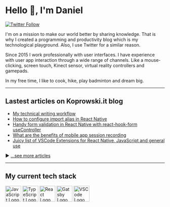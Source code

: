 # Hello 👋, I'm Daniel

[![Twitter Follow](https://img.shields.io/twitter/follow/Koprowski_it?style=for-the-badge&logo=TWITTER&logoColor=FFFFFF&labelColor=00aced&logoWidth=20&color=lightgray)](https://twitter.com/Koprowski_it)


I'm on a mission to make our world better by sharing knowledge. That is why I created a programming and productivity blog which is my technological playground. Also, I use Twitter for a similar reason.

Since 2015 I work professionally with user interfaces. I have experience with user app interaction through a wide range of channels. Like a mouse-clicking, screen touch, Kinect sensor, virtual reality controllers and gamepads. 

In my free time, I like to cook, hike, play badminton and dream big.

---

## Lastest articles on Koprowski.it blog

<!-- BLOG-POST-LIST:START -->
- [My technical writing workflow](https://koprowski.it/technical-writing-workflow/)
- [How to configure import alias in React Native](https://koprowski.it/import-alias-in-react-native-and-vscode/)
- [Handy form validation in React Native with react-hook-form useController](https://koprowski.it/react-native-form-validation-with-react-hook-form-usecontroller/)
- [What are the benefits of mobile app session recording](https://koprowski.it/2020/mobile-app-session-recording-with-smartlook/)
- [Juicy list of VSCode Extensions for React Native, JavaScript and general use](https://koprowski.it/2020/vscode-extensions-for-react-native-javascript/)
<!-- BLOG-POST-LIST:END -->

▶ [...see more articles](https://koprowski.it)

---

## My current tech stack

<img src="https://cdn.worldvectorlogo.com/logos/logo-javascript.svg" alt="JavaScript Logo" width="50" height="50"/> <img src="https://cdn.worldvectorlogo.com/logos/typescript.svg" alt="TypeScript Logo" width="50" height="50"/> <img src="https://cdn.worldvectorlogo.com/logos/react-2.svg" alt="React Logo" width="50" height="50"/> <img src="https://cdn.worldvectorlogo.com/logos/gatsby.svg" alt="Gatsby Logo" width="50" height="50"/> <img src="https://cdn.worldvectorlogo.com/logos/visual-studio-code-1.svg" alt="VSCode Logo" width="50" height="50"/>

<!--
**dkoprowski/dkoprowski** is a ✨ _special_ ✨ repository because its `README.md` (this file) appears on your GitHub profile.

Here are some ideas to get you started:

- 🔭 I’m currently working on ...
- 🌱 I’m currently learning ...
- 👯 I’m looking to collaborate on ...
- 🤔 I’m looking for help with ...
- 💬 Ask me about ...
- 📫 How to reach me: ...
- 😄 Pronouns: ...
- ⚡ Fun fact: ...
-->
